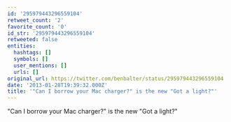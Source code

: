 ```yaml
---
id: '295979443296559104'
retweet_count: '2'
favorite_count: '0'
id_str: '295979443296559104'
retweeted: false
entities:
  hashtags: []
  symbols: []
  user_mentions: []
  urls: []
original_url: https://twitter.com/benbalter/status/295979443296559104
date: '2013-01-28T19:39:32.000Z'
title: '"Can I borrow your Mac charger?" is the new "Got a light?"'
---
```


"Can I borrow your Mac charger?" is the new "Got a light?"